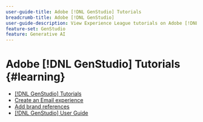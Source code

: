 ```yaml
---
user-guide-title: Adobe [!DNL GenStudio] Tutorials
breadcrumb-title: Adobe [!DNL GenStudio]
user-guide-description: View Experience League tutorials on Adobe [!DNL GenStudio], an end-to-end solution to accelerate and simplify your content supply chain with generative AI and intelligent automation.
feature-set: GenStudio
feature: Generative AI
---
```


# Adobe [!DNL GenStudio] Tutorials {#learning}

+ [[!DNL GenStudio] Tutorials](tutorials.md)
+ [Create an Email experience](create-email-experience.md)
+ [Add brand references](add-references.md)
+ [[!DNL GenStudio] User Guide](https://experienceleague-review.corp.adobe.com/docs/genstudio/user-guide/home.html)
